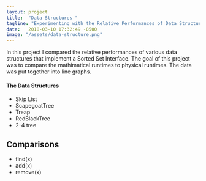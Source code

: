 ```yaml
---
layout: project
title:  "Data Structures "
tagline: "Experimenting with the Relative Performances of Data Structures"
date:   2018-03-10 17:32:49 -0500
image: "/assets/data-structure.png"
---
```

In this project I compared the relative performances of various data structures that implement a Sorted Set Interface. The goal of this project was to compare the mathimatical runtimes to physical runtimes. The data was put together into line graphs.

#### The Data Structures

*   Skip List 
*   ScapegoatTree
*   Treap
*	RedBlackTree
*   2-4 tree

## Comparisons

* find(x)
* add(x)
* remove(x)

